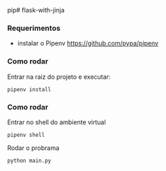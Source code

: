 pip# flask-with-jinja

### Requerimentos
- instalar o Pipenv https://github.com/pypa/pipenv

### Como rodar
Entrar na raiz do projeto e executar:
```shell
pipenv install
```

### Como rodar
Entrar no shell do ambiente virtual
```shell
pipenv shell
```

Rodar o probrama
```shell
python main.py
```